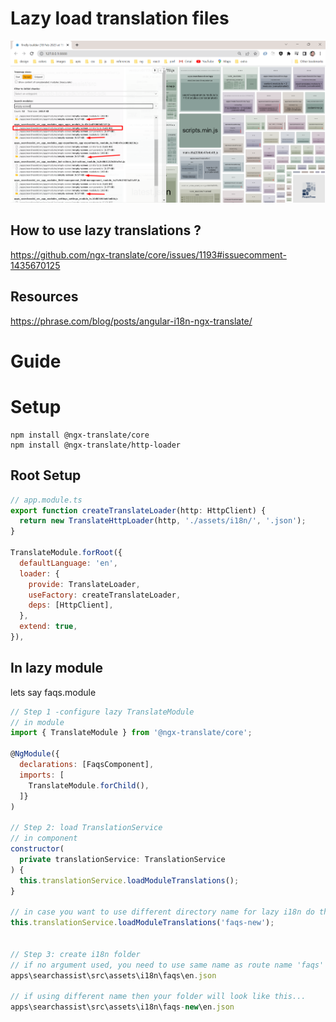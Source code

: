# Lazy load translation files

![i18n bundle](images/i18n-bundle.png)

## How to use lazy translations ?

https://github.com/ngx-translate/core/issues/1193#issuecomment-1435670125

## Resources

https://phrase.com/blog/posts/angular-i18n-ngx-translate/

# Guide

# Setup

```
npm install @ngx-translate/core
npm install @ngx-translate/http-loader
```

## Root Setup

```js
// app.module.ts
export function createTranslateLoader(http: HttpClient) {
  return new TranslateHttpLoader(http, './assets/i18n/', '.json');
}

TranslateModule.forRoot({
  defaultLanguage: 'en',
  loader: {
    provide: TranslateLoader,
    useFactory: createTranslateLoader,
    deps: [HttpClient],
  },
  extend: true,
}),
```

## In lazy module

lets say faqs.module

```js
// Step 1 -configure lazy TranslateModule
// in module
import { TranslateModule } from '@ngx-translate/core';

@NgModule({
  declarations: [FaqsComponent],
  imports: [
    TranslateModule.forChild(),
  ]}
)

// Step 2: load TranslationService
// in component
constructor(
  private translationService: TranslationService
) {
  this.translationService.loadModuleTranslations();
}

// in case you want to use different directory name for lazy i18n do this...
this.translationService.loadModuleTranslations('faqs-new');


// Step 3: create i18n folder
// if no argument used, you need to use same name as route name 'faqs'
apps\searchassist\src\assets\i18n\faqs\en.json

// if using different name then your folder will look like this...
apps\searchassist\src\assets\i18n\faqs-new\en.json
```
